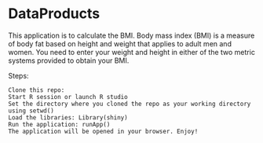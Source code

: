 DataProducts
============
This application is to calculate the BMI. Body mass index (BMI) is a measure of body fat based on height and weight that applies to adult men and women. You need to enter your weight and height in either of the two metric systems provided to obtain your BMI.

Steps:

    Clone this repo: 
    Start R session or launch R studio
    Set the directory where you cloned the repo as your working directory using setwd()
    Load the libraries: Library(shiny)
    Run the application: runApp()
    The application will be opened in your browser. Enjoy!
